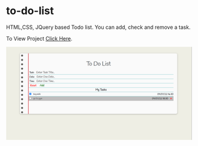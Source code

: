 # to-do-list
HTML,CSS, JQuery based Todo list. You can add, check and remove a task.

To View Project [Click Here](https://ehabzubedat.github.io/to-do-list/).

![](assets/images/project-preview.png)
